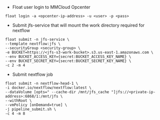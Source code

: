 
* Float user login to MMCloud Opcenter

```
float login -a <opcenter-ip-address> -u <user> -p <pass>
```


* Submit jfs-service that will mount the work directory required for nextflow

```
float submit -n jfs-service \
--template nextflow:jfs \
--securityGroup <security-group> \
-e BUCKET=https://<jfs-s3-work-bucket>.s3.us-east-1.amazonaws.com \
--env BUCKET_ACCESS_KEY={secret:BUCKET_ACCESS_KEY_NAME} \
--env BUCKET_SECRET_KEY={secret:BUCKET_SECRET_KEY_NAME} \
-c 2 -m 4
```

* Submit nextflow job

```
float submit -n nextflow-head-1 \
-i docker.io/nextflow/nextflow:latest \
--dataVolume [opts=" --cache-dir /mnt/jfs_cache "]jfs://<private-ip-address>:6868/1:/mnt/jfs \
--withRoot \
--vmPolicy [onDemand=true] \
-j pipeline_submit.sh \
-c 4 -m 8
```
